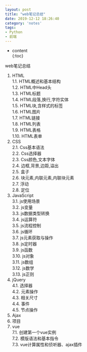 ```yaml
---  
layout: post  
title: "web笔记总结"  
date: 2019-12-12 18:26:40  
category: 'notes'  
tags:  
- Python  
- 前端  
---  
```

* content  
{:toc}  
  
web笔记总结  
















  
1. HTML  
	1.1. HTML概述和基本结构  
	1.2. HTML中Head头  
	1.3. HTML标题  
	1.4. HTML段落,换行,字符实体  
	1.5. HTML块,含样式的标签  
	1.6. HTML图片  
	1.7. HTML链接  
	1.8. HTML列表  
	1.9. HTML表格  
	1.10. HTML表单  
2. CSS  
	2.1. Css基本语法  
	2.2. Css选择器  
	2.3. Css颜色,文本字体  
	2.4. 边框,背景,边距,溢出  
	2.5. 盒子  
	2.6. 块元素,内联元素,内联块元素  
	2.7. 浮动  
	2.8. 定位  
3. JavaScript  
	3.1. js使用场景  
	3.2. js变量  
	3.3. js数据类型转换  
	3.4. js运算符  
	3.5. js流程控制  
	3.6. js循环  
	3.7. js元素获取与操作  
	3.8. js定时器  
	3.9. js函数  
	3.10. js对象  
	3.11. js数组  
	3.12. js数学  
	3.13. js正则  
4. jQuery  
	4.1. 选择器  
	4.2. 元素操作  
	4.3. 相关尺寸  
	4.4. 事件  
	4.5. 节点操作  
5. Ajax  
6. 项目  
7. vue  
	7.1. 创建第一个vue实例  
	7.2. 模版语法和基本指令  
	7.3. vue计算属性和侦听器、ajax插件  
  
  
  
